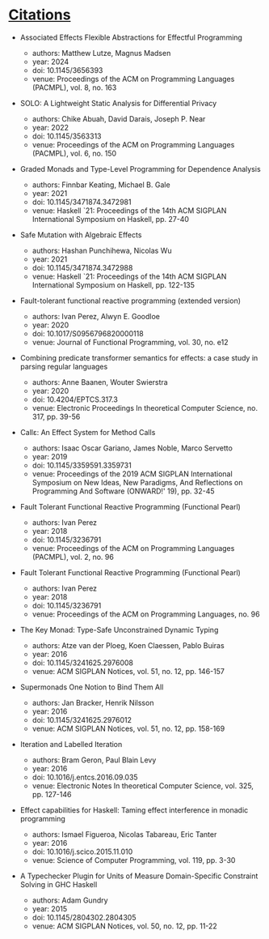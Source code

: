 # [Citations](#citations)

* Associated Effects Flexible Abstractions for Effectful Programming
  - authors: Matthew Lutze, Magnus Madsen
  - year: 2024
  - doi: 10.1145/3656393
  - venue: Proceedings of the ACM on Programming Languages (PACMPL), vol. 8, no. 163

* SOLO: A Lightweight Static Analysis for Differential Privacy
  - authors: Chike Abuah, David Darais, Joseph P. Near
  - year: 2022
  - doi: 10.1145/3563313
  - venue: Proceedings of the ACM on Programming Languages (PACMPL), vol. 6, no. 150

* Graded Monads and Type-Level Programming for Dependence Analysis
  - authors: Finnbar Keating, Michael B. Gale
  - year: 2021
  - doi: 10.1145/3471874.3472981
  - venue: Haskell `21: Proceedings of the 14th ACM SIGPLAN International Symposium on Haskell, pp. 27-40

* Safe Mutation with Algebraic Effects
  - authors: Hashan Punchihewa, Nicolas Wu
  - year: 2021
  - doi: 10.1145/3471874.3472988
  - venue: Haskell `21: Proceedings of the 14th ACM SIGPLAN International Symposium on Haskell, pp. 122-135

* Fault-tolerant functional reactive programming (extended version)
  - authors: Ivan Perez, Alwyn E. Goodloe
  - year: 2020
  - doi: 10.1017/S0956796820000118
  - venue: Journal of Functional Programming, vol. 30, no. e12

* Combining predicate transformer semantics for effects: a case study in  parsing regular languages
  - authors: Anne Baanen, Wouter Swierstra
  - year: 2020
  - doi: 10.4204/EPTCS.317.3
  - venue: Electronic Proceedings In theoretical Computer Science, no. 317, pp. 39-56

* Callε: An Effect System for Method Calls
  - authors: Isaac Oscar Gariano, James Noble, Marco Servetto
  - year: 2019
  - doi: 10.1145/3359591.3359731
  - venue: Proceedings of the 2019 ACM SIGPLAN International Symposium on New Ideas, New Paradigms, And Reflections on Programming And Software (ONWARD!' 19), pp. 32-45

* Fault Tolerant Functional Reactive Programming (Functional Pearl)
  - authors: Ivan Perez
  - year: 2018
  - doi: 10.1145/3236791
  - venue: Proceedings of the ACM on Programming Languages (PACMPL), vol. 2, no. 96

* Fault Tolerant Functional Reactive Programming (Functional Pearl)
  - authors: Ivan Perez
  - year: 2018
  - doi: 10.1145/3236791
  - venue: Proceedings of the ACM on Programming Languages, no. 96

* The Key Monad: Type-Safe Unconstrained Dynamic Typing
  - authors: Atze van der Ploeg, Koen Claessen, Pablo Buiras
  - year: 2016
  - doi: 10.1145/3241625.2976008
  - venue: ACM SIGPLAN Notices, vol. 51, no. 12, pp. 146-157

* Supermonads One Notion to Bind Them All
  - authors: Jan Bracker, Henrik Nilsson
  - year: 2016
  - doi: 10.1145/3241625.2976012
  - venue: ACM SIGPLAN Notices, vol. 51, no. 12, pp. 158-169

* Iteration and Labelled Iteration
  - authors: Bram Geron, Paul Blain Levy
  - year: 2016
  - doi: 10.1016/j.entcs.2016.09.035
  - venue: Electronic Notes In theoretical Computer Science, vol. 325, pp. 127-146

* Effect capabilities for Haskell: Taming effect interference in monadic  programming
  - authors: Ismael Figueroa, Nicolas Tabareau, Eric Tanter
  - year: 2016
  - doi: 10.1016/j.scico.2015.11.010
  - venue: Science of Computer Programming, vol. 119, pp. 3-30

* A Typechecker Plugin for Units of Measure Domain-Specific Constraint  Solving in GHC Haskell
  - authors: Adam Gundry
  - year: 2015
  - doi: 10.1145/2804302.2804305
  - venue: ACM SIGPLAN Notices, vol. 50, no. 12, pp. 11-22


